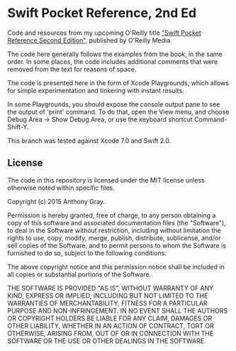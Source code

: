 # Swift Pocket Reference, 2nd Ed

Code and resources from my upcoming O'Reilly title ["Swift Pocket Reference Second Edition"](http://shop.oreilly.com/product/0636920045618.do "Swift Pocket Reference Second Edition"), published by O'Reilly Media.

The code here generally follows the examples from the book, in the same order. In some places, the code includes additional comments that were removed from the text for reasons of space. 

The code is presented here in the form of Xcode Playgrounds, which allows for simple experimentation and tinkering with instant results. 

In some Playgrounds, you should expose the console output pane to see the output of 'print' command. To do that, open the View menu, and choose Debug Area -> Show Debug Area, or use the keyboard shortcut Command-Shift-Y.

This branch was tested against Xcode 7.0 and Swift 2.0.

## License

The code in this repository is licensed under the MIT license unless otherwise noted within specific files.

Copyright (c) 2015 Anthony Gray.

Permission is hereby granted, free of charge, to any person obtaining a copy of this software and associated documentation files (the "Software"), to deal in the Software without restriction, including without limitation the rights to use, copy, modify, merge, publish, distribute, sublicense, and/or sell copies of the Software, and to permit persons to whom the Software is furnished to do so, subject to the following conditions:

The above copyright notice and this permission notice shall be included in all copies or substantial portions of the Software.

THE SOFTWARE IS PROVIDED "AS IS", WITHOUT WARRANTY OF ANY KIND, EXPRESS OR IMPLIED, INCLUDING BUT NOT LIMITED TO THE WARRANTIES OF MERCHANTABILITY, FITNESS FOR A PARTICULAR PURPOSE AND NON-INFRINGEMENT. IN NO EVENT SHALL THE AUTHORS OR COPYRIGHT HOLDERS BE LIABLE FOR ANY CLAIM, DAMAGES OR OTHER LIABILITY, WHETHER IN AN ACTION OF CONTRACT, TORT OR OTHERWISE, ARISING FROM, OUT OF OR IN CONNECTION WITH THE SOFTWARE OR THE USE OR OTHER DEALINGS IN THE SOFTWARE.